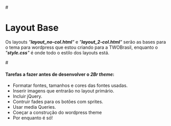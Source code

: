 #<h1>Layout Base</h1>
<p>Os layouts <em>"<strong>layout_no-col.html</strong>"</em> e <em>"<strong>layout_2-col.html</strong>"</em> ser&atilde;o as bases
para o tema para wordpress que estou criando para a TWOBrasil, enquanto o <em>"<strong>style.css</strong>"</em> é onde todo o
estilo dos layouts est&aacute;.</p>

#<h4>Tarefas a fazer antes de desenvolver o <strong><em>2Br theme</em></strong>:</h4>
<ul>
  <li>Formatar fontes, tamanhos e cores das fontes usadas.</li>
  <li>Inserir imagens que entrarão no layout primário.</li>
  <li>Incluir jQuery.</li>
  <li>Contruir fades para os botões com sprites.</li>
  <li>Usar media Queries.</li>
  <li>Coeçar a construção do wordpress theme</li>
  <li>Por enquanto é só!</li>
</ul>